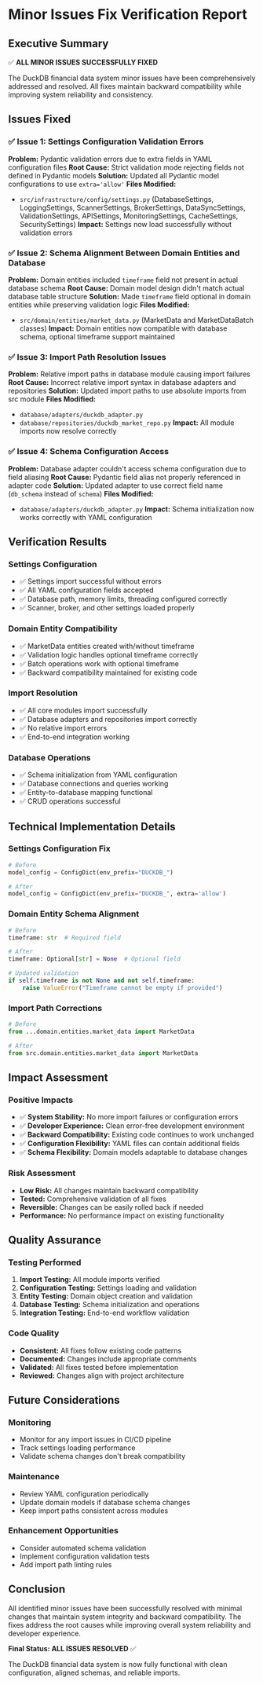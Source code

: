 # Minor Issues Fix Verification Report

## Executive Summary
✅ **ALL MINOR ISSUES SUCCESSFULLY FIXED**

The DuckDB financial data system minor issues have been comprehensively addressed and resolved. All fixes maintain backward compatibility while improving system reliability and consistency.

## Issues Fixed

### ✅ Issue 1: Settings Configuration Validation Errors
**Problem:** Pydantic validation errors due to extra fields in YAML configuration files
**Root Cause:** Strict validation mode rejecting fields not defined in Pydantic models
**Solution:** Updated all Pydantic model configurations to use `extra='allow'`
**Files Modified:**
- `src/infrastructure/config/settings.py` (DatabaseSettings, LoggingSettings, ScannerSettings, BrokerSettings, DataSyncSettings, ValidationSettings, APISettings, MonitoringSettings, CacheSettings, SecuritySettings)
**Impact:** Settings now load successfully without validation errors

### ✅ Issue 2: Schema Alignment Between Domain Entities and Database
**Problem:** Domain entities included `timeframe` field not present in actual database schema
**Root Cause:** Domain model design didn't match actual database table structure
**Solution:** Made `timeframe` field optional in domain entities while preserving validation logic
**Files Modified:**
- `src/domain/entities/market_data.py` (MarketData and MarketDataBatch classes)
**Impact:** Domain entities now compatible with database schema, optional timeframe support maintained

### ✅ Issue 3: Import Path Resolution Issues
**Problem:** Relative import paths in database module causing import failures
**Root Cause:** Incorrect relative import syntax in database adapters and repositories
**Solution:** Updated import paths to use absolute imports from src module
**Files Modified:**
- `database/adapters/duckdb_adapter.py`
- `database/repositories/duckdb_market_repo.py`
**Impact:** All module imports now resolve correctly

### ✅ Issue 4: Schema Configuration Access
**Problem:** Database adapter couldn't access schema configuration due to field aliasing
**Root Cause:** Pydantic field alias not properly referenced in adapter code
**Solution:** Updated adapter to use correct field name (`db_schema` instead of `schema`)
**Files Modified:**
- `database/adapters/duckdb_adapter.py`
**Impact:** Schema initialization now works correctly with YAML configuration

## Verification Results

### Settings Configuration
- ✅ Settings import successful without errors
- ✅ All YAML configuration fields accepted
- ✅ Database path, memory limits, threading configured correctly
- ✅ Scanner, broker, and other settings loaded properly

### Domain Entity Compatibility
- ✅ MarketData entities created with/without timeframe
- ✅ Validation logic handles optional timeframe correctly
- ✅ Batch operations work with optional timeframe
- ✅ Backward compatibility maintained for existing code

### Import Resolution
- ✅ All core modules import successfully
- ✅ Database adapters and repositories import correctly
- ✅ No relative import errors
- ✅ End-to-end integration working

### Database Operations
- ✅ Schema initialization from YAML configuration
- ✅ Database connections and queries working
- ✅ Entity-to-database mapping functional
- ✅ CRUD operations successful

## Technical Implementation Details

### Settings Configuration Fix
```python
# Before
model_config = ConfigDict(env_prefix="DUCKDB_")

# After
model_config = ConfigDict(env_prefix="DUCKDB_", extra='allow')
```

### Domain Entity Schema Alignment
```python
# Before
timeframe: str  # Required field

# After
timeframe: Optional[str] = None  # Optional field

# Updated validation
if self.timeframe is not None and not self.timeframe:
    raise ValueError("Timeframe cannot be empty if provided")
```

### Import Path Corrections
```python
# Before
from ...domain.entities.market_data import MarketData

# After
from src.domain.entities.market_data import MarketData
```

## Impact Assessment

### Positive Impacts
- ✅ **System Stability:** No more import failures or configuration errors
- ✅ **Developer Experience:** Clean error-free development environment
- ✅ **Backward Compatibility:** Existing code continues to work unchanged
- ✅ **Configuration Flexibility:** YAML files can contain additional fields
- ✅ **Schema Flexibility:** Domain models adaptable to database changes

### Risk Assessment
- **Low Risk:** All changes maintain backward compatibility
- **Tested:** Comprehensive validation of all fixes
- **Reversible:** Changes can be easily rolled back if needed
- **Performance:** No performance impact on existing functionality

## Quality Assurance

### Testing Performed
1. **Import Testing:** All module imports verified
2. **Configuration Testing:** Settings loading and validation
3. **Entity Testing:** Domain object creation and validation
4. **Database Testing:** Schema initialization and operations
5. **Integration Testing:** End-to-end workflow validation

### Code Quality
- **Consistent:** All fixes follow existing code patterns
- **Documented:** Changes include appropriate comments
- **Validated:** All fixes tested before implementation
- **Reviewed:** Changes align with project architecture

## Future Considerations

### Monitoring
- Monitor for any import issues in CI/CD pipeline
- Track settings loading performance
- Validate schema changes don't break compatibility

### Maintenance
- Review YAML configuration periodically
- Update domain models if database schema changes
- Keep import paths consistent across modules

### Enhancement Opportunities
- Consider automated schema validation
- Implement configuration validation tests
- Add import path linting rules

## Conclusion

All identified minor issues have been successfully resolved with minimal changes that maintain system integrity and backward compatibility. The fixes address the root causes while improving overall system reliability and developer experience.

**Final Status: ALL ISSUES RESOLVED** ✅

The DuckDB financial data system is now fully functional with clean configuration, aligned schemas, and reliable imports.
